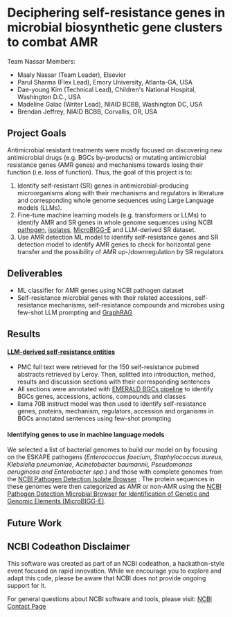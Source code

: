 # Deciphering self-resistance genes in microbial biosynthetic gene clusters to combat AMR

Team Nassar Members:
- Maaly Nassar (Team Leader), Elsevier
- Parul Sharma (Flex Lead), Emory University, Atlanta-GA, USA
- Dae-young Kim (Technical Lead), Children's National Hospital, Washington D.C., USA
- Madeline Galac (Writer Lead), NIAID BCBB, Washington DC, USA
- Brendan Jeffrey, NIAID BCBB, Corvallis, OR, USA

## Project Goals
Antimicrobial resistant treatments were mostly focused on discovering new antimicrobial drugs (e.g. BGCs by-products) or mutating antimicrobial resistance genes (AMR genes) and mechanisms towards losing their function (i.e. loss of function). Thus, the goal of this project is to:
1. Identify self-resistant (SR) genes in antimicrobial-producing microorganisms along with their mechanisms and regulators in literature and corresponding whole genome sequences using Large Language models (LLMs).
2. Fine-tune machine learning models (e.g. transformers or LLMs) to identify AMR and SR genes in whole genome sequences using NCBI [pathogen](https://www.ncbi.nlm.nih.gov/pathogens/), [isolates](https://www.ncbi.nlm.nih.gov/pathogens/isolates/), [MicroBIGG-E](https://www.ncbi.nlm.nih.gov/pathogens/microbigge/) and LLM-derived SR dataset.
3. Use AMR detection ML model to identify self-resistance genes and SR detection model to identify AMR genes to check for horizontal gene transfer and the possibility of AMR up-/downregulation by SR regulators

## Deliverables
- ML classifier for AMR genes using NCBI pathogen dataset
- Self-resistance microbial genes with their related accessions, self-resistance mechanisms, self-resistance compounds and microbes using few-shot LLM prompting and [GraphRAG](https://www.microsoft.com/en-us/research/blog/graphrag-unlocking-llm-discovery-on-narrative-private-data/)

## Results
#### [LLM-derived self-resistance entities](https://github.com/NCBI-Codeathons/amr-2024-team-nassar/tree/main/ai)
- PMC full text were retrieved for the 150 self-resistance pubmed abstracts retrieved by Leroy. Then, splitted into introduction, method, results and discussion sections with their corresponding sentences
- All sections were annotated with [EMERALD BGCs pipeline](https://gitlab.com/maaly7/emerald_bgcs_annotations) to identify BGCs genes, accessions, actions, compounds and classes
- llama 70B instruct model was then used to identify self-resistance genes, proteins, mechanism, regulators, accession and organisms in BGCs annotated sentences using few-shot prompting
#### Identifying genes to use in machine language models
We selected a list of bacterial genomes to build our model on by focusing on the ESKAPE pathogens (*Enterococcus faecium, Staphylococcus aureus, Klebsiella 
pneumoniae, Acinetobacter baumannii, Pseudomonas aeruginosa and Enterobacter spp.*) and those with complete genomes from the [NCBI Pathogen Detection Isolate Browser](https://www.ncbi.nlm.nih.gov/pathogens/isolates/) . The protein sequences in these genomes were then categorized as AMR or non-AMR using the [NCBI Pathogen Detection Microbial Browser for Identification of Genetic and Genomic Elements (MicroBIGG-E)](https://www.ncbi.nlm.nih.gov/pathogens/microbigge/).

## Future Work

## NCBI Codeathon Disclaimer
This software was created as part of an NCBI codeathon, a hackathon-style event focused on rapid innovation. While we encourage you to explore and adapt this code, please be aware that NCBI does not provide ongoing support for it.

For general questions about NCBI software and tools, please visit: [NCBI Contact Page](https://www.ncbi.nlm.nih.gov/home/about/contact/)
